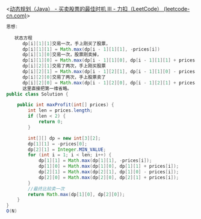 <[动态规划（Java） - 买卖股票的最佳时机 III - 力扣（LeetCode） (leetcode-cn.com)](https://leetcode-cn.com/problems/best-time-to-buy-and-sell-stock-iii/solution/dong-tai-gui-hua-by-liweiwei1419-7/)>

```java
思想:
   
   状态方程
      dp[i][1][1]交易一次，手上刚买了股票，
      dp[i][1][1] = Math.max(dp[i - 1][1][1], -prices[i])
      dp[i][1][0]交易一次，股票刚卖掉，
      dp[i][1][0] = Math.max(dp[i - 1][1][0], dp[i - 1][1][1] + prices[i])
      dp[i][2][1]交易了两次，手上刚买股票
      dp[i][2][1] = Math.max(dp[i - 1][2][1], dp[i - 1][1][0] - prices[i]);
      dp[i][2][0]交易了两次，手上股票卖了
      dp[i][2][0] = Math.max(dp[i - 1][2][0], dp[i - 1][2][1] + prices[i]) 
      这里直接把第一维省略。
public class Solution {

    public int maxProfit(int[] prices) {
        int len = prices.length;
        if (len < 2) {
            return 0;
        }

        int[][] dp = new int[3][2];
        dp[1][1] = -prices[0];
        dp[2][1] = Integer.MIN_VALUE;
        for (int i = 1; i < len; i++) {
            dp[1][1] = Math.max(dp[1][1], -prices[i]);
            dp[1][0] = Math.max(dp[1][0], dp[1][1] + prices[i]);
            dp[2][1] = Math.max(dp[2][1], dp[1][0] - prices[i]);
            dp[2][0] = Math.max(dp[2][0], dp[2][1] + prices[i]);
        }
        //最终比较卖一次
        return Math.max(dp[1][0], dp[2][0]);
    }
}
O(N)
```

